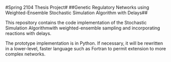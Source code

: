 #Spring 2104 Thesis Project#
##Genetic Regulatory Networks using Weighted-Ensemble Stochastic Simulation Algorithm with Delays##

This repository contains the code implementation of the Stochastic Simulation Algorithmwith weighted-ensemble sampling and incorporating reactions with delays.

The prototype implementation is in Python. If necessary, it will be rewritten in a lower-level, faster language such as Fortran to permit extension to more complex networks.

